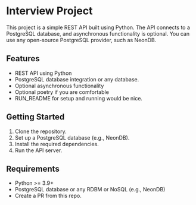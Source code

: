 # Interview Project

This project is a simple REST API built using Python. The API connects to a PostgreSQL database, and asynchronous functionality is optional. You can use any open-source PostgreSQL provider, such as NeonDB.

## Features
- REST API using Python
- PostgreSQL database integration or any database.
- Optional asynchronous functionality
- Optional poetry if you are comfortable
- RUN_README for setup and running would be nice.

## Getting Started
1. Clone the repository.
2. Set up a PostgreSQL database (e.g., NeonDB).
3. Install the required dependencies.
4. Run the API server.

## Requirements
- Python >= 3.9+
- PostgreSQL database or any RDBM or NoSQL (e.g., NeonDB)
- Create a PR from this repo.

